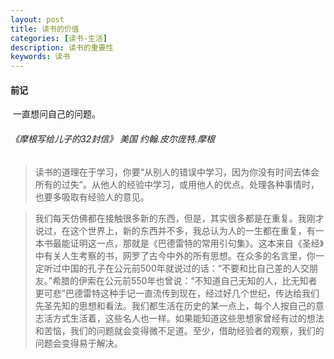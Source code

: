 ```yaml
---
layout: post
title: 读书的价值
categories: [读书-生活]
description: 读书的重要性
keywords: 读书
---
```


#### 前记

​	一直想问自己的问题。



###### 《摩根写给儿子的32封信》 美国 约翰.皮尔庞特.摩根

> 读书的道理在于学习，你要“从别人的错误中学习，因为你没有时间去体会所有的过失”。从他人的经验中学习，或用他人的优点。处理各种事情时，也要多吸取有经验人的意见。

> 我们每天仿佛都在接触很多新的东西，但是，其实很多都是在重复。我刚才说过，在这个世界上，新的东西并不多，我总认为人的一生都在重复，有一本书最能证明这一点，那就是《巴德雷特的常用引句集》。这本来自《圣经》中有关人生考察的书，网罗了古今中外的所有思想。在众多的名言里，你一定听过中国的孔子在公元前500年就说过的话：“不要和比自己差的人交朋友。”希腊的伊索在公元前550年也曾说：“不知道自己无知的人，比无知者更可悲”巴德雷特这种手记一直流传到现在，经过好几个世纪，传达给我们先圣先知的思想和看法。我们都生活在历史的某一点上，每个人按自己的意志活方式生活着，这些名人也一样。如果能知道这些思想家曾经有过的想法和苦恼，我们的问题就会变得微不足道。至少，借助经验者的观察，我们的问题会变得易于解决。

